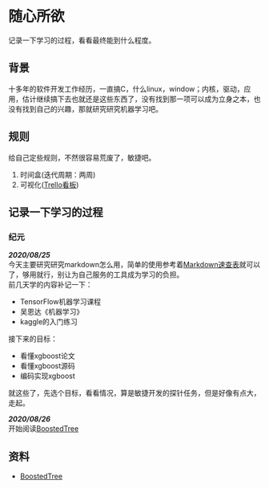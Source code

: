 # 随心所欲
记录一下学习的过程，看看最终能到什么程度。
## 背景
十多年的软件开发工作经历，一直搞C，什么linux，window；内核，驱动，应用，估计继续搞下去也就还是这些东西了，没有找到那一项可以成为立身之本，也没有找到自己的兴趣，那就研究研究机器学习吧。
## 规则
给自己定些规则，不然很容易荒废了，敏捷吧。
  1. 时间盒(迭代周期：两周)
  2. 可视化([Trello看板](https://trello.com/b/1JW60U5y/%E6%9C%BA%E5%99%A8%E5%AD%A6%E4%B9%A0)) 

## 记录一下学习的过程
### 纪元 
***2020/08/25***  
今天主要研究研究markdown怎么用，简单的使用参考着[Markdown速查表](https://www.markdown.xyz/cheat-sheet/)就可以了，够用就行，别让为自己服务的工具成为学习的负担。  
前几天学的内容补记一下：
  - TensorFlow机器学习课程
  - 吴恩达《机器学习》
  - kaggle的入门练习  

接下来的目标：
  - 看懂xgboost论文
  - 看懂xgboost源码
  - 编码实现xgboost  

就这些了，先选个目标，看看情况，算是敏捷开发的探针任务，但是好像有点大，走起。

***2020/08/26***  
开始阅读[BoostedTree](https://homes.cs.washington.edu/~tqchen/pdf/BoostedTree.pdf)

## 资料
- [BoostedTree](https://homes.cs.washington.edu/~tqchen/pdf/BoostedTree.pdf)

